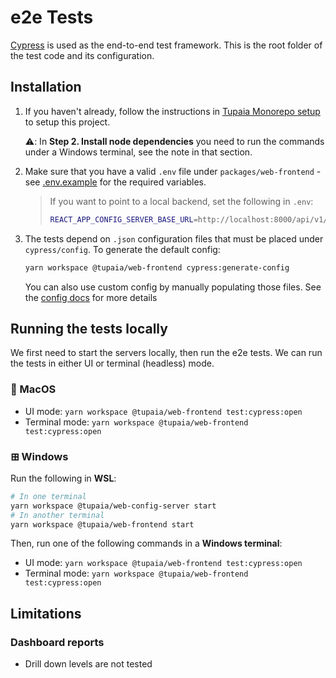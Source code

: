 # e2e Tests

[Cypress](https://www.cypress.io/) is used as the end-to-end test framework. This is the root folder of the test code and its configuration.

## Installation

1. If you haven't already, follow the instructions in [Tupaia Monorepo setup](https://docs.beyondessential.com.au/books/software-development/page/tupaia-monorepo-setup) to setup this project.

   ⚠️: In **Step 2. Install node dependencies** you need to run the commands under a Windows terminal, see the note in that section.

2. Make sure that you have a valid `.env` file under `packages/web-frontend` - see [.env.example](../.env.example) for the required variables.

   > If you want to point to a local backend, set the following in `.env`:
   >
   > ```bash
   > REACT_APP_CONFIG_SERVER_BASE_URL=http://localhost:8000/api/v1/
   > ```

3. The tests depend on `.json` configuration files that must be placed under `cypress/config`. To generate the default config:

   ```bash
   yarn workspace @tupaia/web-frontend cypress:generate-config
   ```

   You can also use custom config by manually populating those files. See the [config docs](config/e2eTestsConfig.md) for more details

## Running the tests locally

We first need to start the servers locally, then run the e2e tests. We can run the tests in either UI or terminal (headless) mode.

### 🍎 MacOS

- UI mode: `yarn workspace @tupaia/web-frontend test:cypress:open`
- Terminal mode: `yarn workspace @tupaia/web-frontend test:cypress:open`

### ⊞ Windows

Run the following in **WSL**:

```bash
# In one terminal
yarn workspace @tupaia/web-config-server start
# In another terminal
yarn workspace @tupaia/web-frontend start
```

Then, run one of the following commands in a **Windows terminal**:

- UI mode: `yarn workspace @tupaia/web-frontend test:cypress:open`
- Terminal mode: `yarn workspace @tupaia/web-frontend test:cypress:open`

## Limitations

### Dashboard reports

- Drill down levels are not tested
